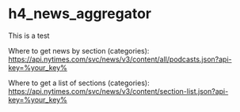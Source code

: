 # h4_news_aggregator

This is a test

Where to get news by section (categories):
https://api.nytimes.com/svc/news/v3/content/all/podcasts.json?api-key=%your_key%

Where to get a list of sections (categories):
https://api.nytimes.com/svc/news/v3/content/section-list.json?api-key=%your_key%
